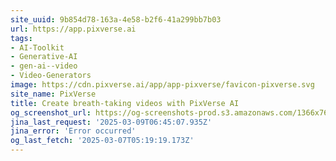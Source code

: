 ```yaml
---
site_uuid: 9b854d78-163a-4e58-b2f6-41a299bb7b03
url: https://app.pixverse.ai
tags:
- AI-Toolkit
- Generative-AI
- gen-ai--video
- Video-Generators
image: https://cdn.pixverse.ai/app/app-pixverse/favicon-pixverse.svg
site_name: PixVerse
title: Create breath-taking videos with PixVerse AI
og_screenshot_url: https://og-screenshots-prod.s3.amazonaws.com/1366x768/80/false/272f7a33d73103acd7648d939efb5ff773f0ebe2f1741878cab9ebeb51f83c0b.jpeg
jina_last_request: '2025-03-09T06:45:07.935Z'
jina_error: 'Error occurred'
og_last_fetch: '2025-03-07T05:19:19.173Z'
---
```


